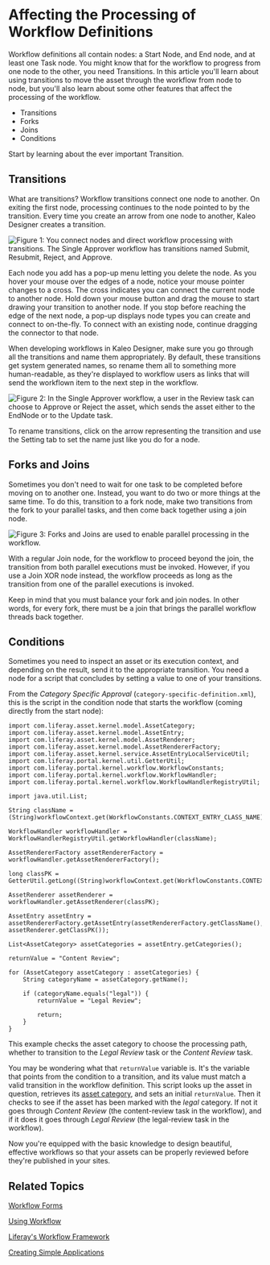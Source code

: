 # Affecting the Processing of Workflow Definitions [](id=affecting-the-processing-of-workflow-definitions)

Workflow definitions all contain nodes: a Start Node, and End node, and at least
one Task node. You might know that for the workflow to progress from one node to
the other, you need Transitions. In this article you'll learn about using
transitions to move the asset through the workflow from node to node, but you'll
also learn about some other features that affect the processing of the workflow. 

- Transitions
- Forks
- Joins
- Conditions

Start by learning about the ever important Transition.

## Transitions [](id=transitions)

What are transitions? Workflow transitions connect one node to another. On
exiting the first node, processing continues to the node pointed to by the
transition. Every time you create an arrow from one node to another, Kaleo
Designer creates a transition. 

![Figure 1: You connect nodes and direct workflow processing with transitions. The Single Approver workflow has transitions named Submit, Resubmit, Reject, and Approve.](../../../images-dxp/kaleo-designer-single-approver.png)

Each node you add has a pop-up menu letting you delete the node. As you
hover your mouse over the edges of a node, notice your mouse pointer changes to
a cross. The cross indicates you can connect the current node to another node.
Hold down your mouse button and drag the mouse to start drawing your transition
to another node. If you stop before reaching the edge of the next node, a pop-up
displays node types you can create and connect to on-the-fly. To connect with an
existing node, continue dragging the connector to that node.

When developing workflows in Kaleo Designer, make sure you go through all the
transitions and name them appropriately. By default, these transitions get system
generated names, so rename them all to something more human-readable, as they're
displayed to workflow users as links that will send the workflown item to the
next step in the workflow.

![Figure 2: In the Single Approver workflow, a user in the Review task can choose to Approve or Reject the asset, which sends the asset either to the EndNode or to the Update task.](../../../images-dxp/kaleo-designer-transition-link.png)

To rename transitions, click on the arrow representing the transition
and use the Setting tab to set the name just like you do for a node.

## Forks and Joins [](id=forks-and-joins)

Sometimes you don't need to wait for one task to be completed before moving on
to another one. Instead, you want to do two or more things at the same time. To
do this, transition to a fork node, make two transitions from the fork to
your parallel tasks, and then come back together using a join node.

![Figure 3: Forks and Joins are used to enable parallel processing in the
workflow.](../../../images-dxp/kaleo-designer-fork-join.png)

With a regular Join node, for the workflow to proceed beyond the join, the
transition from both parallel executions must be invoked. However, if you use a
Join XOR node instead, the workflow proceeds as long as the transition from one
of the parallel executions is invoked.

Keep in mind that you must balance your fork and join nodes. In other words, for
every fork, there must be a join that brings the parallel workflow threads back
together.

## Conditions [](id=conditions)

Sometimes you need to inspect an asset or its execution context, and depending
on the result, send it to the appropriate transition. You need a node for a
script that concludes by setting a value to one of your transitions.

From the *Category Specific Approval* (`category-specific-definition.xml`),
this is the script in the condition node that starts the workflow (coming
directly from the start node):

    import com.liferay.asset.kernel.model.AssetCategory;
    import com.liferay.asset.kernel.model.AssetEntry;
    import com.liferay.asset.kernel.model.AssetRenderer;
    import com.liferay.asset.kernel.model.AssetRendererFactory;
    import com.liferay.asset.kernel.service.AssetEntryLocalServiceUtil;
    import com.liferay.portal.kernel.util.GetterUtil;
    import com.liferay.portal.kernel.workflow.WorkflowConstants;
    import com.liferay.portal.kernel.workflow.WorkflowHandler;
    import com.liferay.portal.kernel.workflow.WorkflowHandlerRegistryUtil;

    import java.util.List;

    String className = (String)workflowContext.get(WorkflowConstants.CONTEXT_ENTRY_CLASS_NAME);

    WorkflowHandler workflowHandler = WorkflowHandlerRegistryUtil.getWorkflowHandler(className);

    AssetRendererFactory assetRendererFactory = workflowHandler.getAssetRendererFactory();

    long classPK = GetterUtil.getLong((String)workflowContext.get(WorkflowConstants.CONTEXT_ENTRY_CLASS_PK));

    AssetRenderer assetRenderer = workflowHandler.getAssetRenderer(classPK);

    AssetEntry assetEntry = assetRendererFactory.getAssetEntry(assetRendererFactory.getClassName(), assetRenderer.getClassPK());

    List<AssetCategory> assetCategories = assetEntry.getCategories();

    returnValue = "Content Review";

    for (AssetCategory assetCategory : assetCategories) {
        String categoryName = assetCategory.getName();

        if (categoryName.equals("legal")) {
            returnValue = "Legal Review";

            return;
        }
    }

This example checks the asset category to choose the processing path, whether to
transition to the *Legal Review* task or the *Content Review* task.

You may be wondering what that `returnValue` variable is. It's the variable that
points from the condition to a transition, and its value must match a valid
transition in the workflow definition. This script looks up the asset in
question, retrieves its [asset category](/discover/portal/-/knowledge_base/7-0/organizing-content-with-tags-and-categories#defining-categories-for-content),
and sets an initial `returnValue`. Then it checks to see if the asset has been
marked with the *legal* category. If not it goes through *Content Review* (the
content-review task in the workflow), and if it does it goes through *Legal
Review* (the legal-review task in the workflow).

Now you're equipped with the basic knowledge to design beautiful, effective
workflows so that your assets can be properly reviewed before they're published
in your sites.

## Related Topics [](id=related-topics)

[Workflow Forms](/discover/portal/-/knowledge_base/7-0/workflow-forms)

[Using Workflow](/discover/portal/-/knowledge_base/7-0/enabling-workflow)

[Liferay's Workflow Framework](/develop/tutorials/-/knowledge_base/7-0/liferays-workflow-framework)

[Creating Simple Applications](/discover/portal/-/knowledge_base/7-0/creating-simple-applications)
